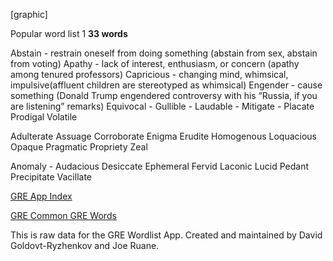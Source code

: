 [graphic]

Popular word list 1 
**33 words**

Abstain - restrain oneself from doing something (abstain from sex, abstain from voting)
Apathy - lack of interest, enthusiasm, or concern (apathy among tenured professors)
Capricious - changing mind, whimsical, impulsive(affluent children are stereotyped as whimsical)
Engender - cause something (Donald Trump engendered controversy with his “Russia, if you are listening” remarks)
Equivocal -
Gullible -
Laudable -
Mitigate -
Placate
Prodigal
Volatile

Adulterate
Assuage
Corroborate
Enigma
Erudite
Homogenous
Loquacious
Opaque
Pragmatic
Propriety
Zeal

Anomaly -
Audacious
Desiccate
Ephemeral
Fervid
Laconic
Lucid
Pedant
Precipitate
Vacillate

  
[GRE App Index](/index.md)

[GRE Common GRE Words](/popular_list.md)
  
This is raw data for the GRE Wordlist App.
Created and maintained by David Goldovt-Ryzhenkov and Joe Ruane.
